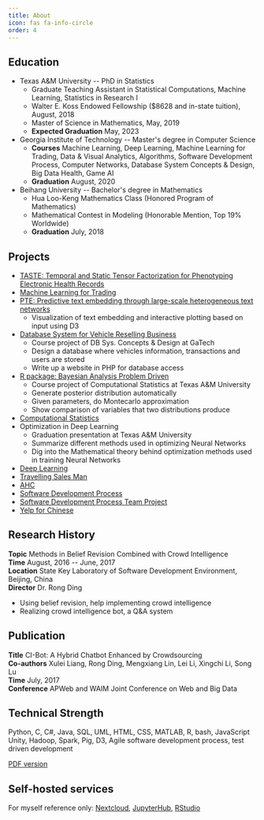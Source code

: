 ```yaml
---
title: About
icon: fas fa-info-circle
order: 4
---
```


## Education

- Texas A&amp;M University -- PhD in Statistics
  - Graduate Teaching Assistant in Statistical Computations, Machine Learning, Statistics in Research I
  - Walter E. Koss Endowed Fellowship ($8628 and in-state tuition), August, 2018
  - Master of Science in Mathematics, May, 2019
  - **Expected Graduation** May, 2023
- Georgia Institute of Technology -- Master's degree in Computer Science
  - **Courses** Machine Learning, Deep Learning, Machine Learning for Trading, Data &amp; Visual Analytics, Algorithms, Software Development Process, Computer Networks, Database System Concepts &amp; Design, Big Data Health, Game AI
  - **Graduation** August, 2020
- Beihang University -- Bachelor's degree in Mathematics
  - Hua Loo-Keng Mathematics Class (Honored Program of Mathematics)
  - Mathematical Contest in Modeling (Honorable Mention, Top 19% Worldwide)
  - **Graduation** July, 2018

## Projects

- [TASTE: Temporal and Static Tensor Factorization for Phenotyping Electronic Health Records][taste]
- [Machine Learning for Trading][ML4T]
- [PTE: Predictive text embedding through large-scale heterogeneous text networks][PTE]
  - Visualization of text embedding and interactive plotting based on input using D3
- [Database System for Vehicle Reselling Business][cs6400]
  - Course project of DB Sys. Concepts &amp; Design at GaTech
  - Design a database where vehicles information, transactions and users are stored
  - Write up a website in PHP for database access
- [R package: Bayesian Analysis Problem Driven][BayesPD]
  - Course project of Computational Statistics at Texas A&amp;M University
  - Generate posterior distribution automatically
  - Given parameters, do Montecarlo approximation
  - Show comparison of variables that two distributions produce
- [Computational Statistics][compstats]
- Optimization in Deep Learning
  - Graduation presentation at Texas A&amp;M University
  - Summarize different methods used in optimizing Neural Networks
  - Dig into the Mathematical theory behind optimization methods used in training Neural Networks
- [Deep Learning][cs7643]
- [Travelling Sales Man][cse6140]
- [AHC][ahc]
- [Software Development Process][cs6300individual]
- [Software Development Process Team Project][cs6300team]
- [Yelp for Chinese][cse6242]
## Research History

**Topic** Methods in Belief Revision Combined with Crowd Intelligence<br/>
**Time** August, 2016 -- June, 2017<br/>
**Location** State Key Laboratory of Software Development Environment, Beijing, China<br/>
**Director** Dr. Rong Ding
- Using belief revision, help implementing crowd intelligence
- Realizing crowd intelligence bot, a Q&A system

## Publication

**Title** CI-Bot: A Hybrid Chatbot Enhanced by Crowdsourcing<br/>
**Co-authors** Xulei Liang, Rong Ding, Mengxiang Lin, Lei Li, Xingchi Li, Song Lu<br/>
**Time** July, 2017<br/>
**Conference** APWeb and WAIM Joint Conference on Web and Big Data

## Technical Strength

Python, C, C#, Java, SQL, UML, HTML, CSS, MATLAB, R, bash, JavaScript<br/>
Unity, Hadoop, Spark, Pig, D3, Agile software development process, test driven development

[PDF version](//filedn.com/l6a6JS020EU70J4xNAiVtum/Resume.pdf)

## Self-hosted services

For myself reference only: [Nextcloud][nextcloud], [JupyterHub][jupyterhub], [RStudio][rstudio]

[cs7643]: https://xingchi.li/DeepLearning/
[cse6140]: https://xingchi.li/TSP/
[ahc]: https://xingchi.li/AHC/
[cs6300individual]: https://xingchi.li/cs6300individual/
[cs6300team]: https://xingchi.li/cs6300team/
[cse6242]: https://xingchi.li/yelp4cn/
[cs6400]: https://xingchi.li/cs6400/
[taste]: https://xingchi.li/TASTE/
[compstats]: https://xingchi.li/CompStats/
[ML4T]: https://xingchi.li/ML4T/
[PTE]: https://xingchi.li/PTEexperiments/
[BayesPD]: https://xingchi.li/BayesPD/
[nextcloud]: https://nextcloud.xingchi.li/
[jupyterhub]: https://jupyterhub.xingchi.li/
[rstudio]: https://rstudio.xingchi.li/
